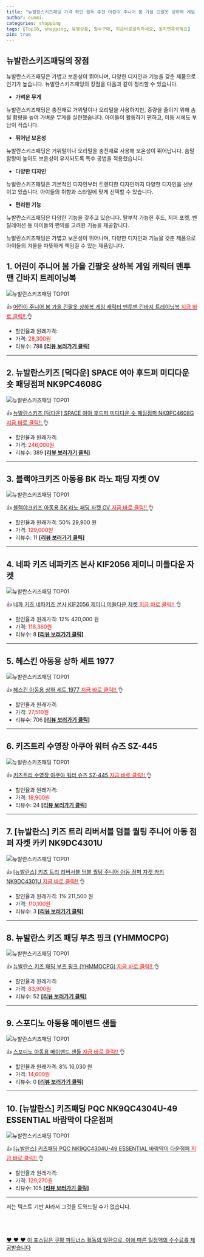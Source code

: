 ```yaml
---
title: "뉴발란스키즈패딩 가격 확인 필독 추천 어린이 주니어 봄 가을 긴팔옷 상하복 게임 캐릭터 맨투맨 긴바지 트레이닝복 비교 장점 구매가이드"
author: eunmi.
categories: shopping
tags: [Top10, shopping, 유행상품, 필수구매, 지금바로클릭하세요, 놓치면후회해요]
pin: true
---
```

## 뉴발란스키즈패딩의 장점

뉴발란스키즈패딩은 가볍고 보온성이 뛰어나며, 다양한 디자인과 기능을 갖춘 제품으로 인기가 높습니다. 뉴발란스키즈패딩의 장점을 다음과 같이 정리할 수 있습니다.

* **가벼운 무게**

뉴발란스키즈패딩은 충전재로 거위털이나 오리털을 사용하지만, 중량을 줄이기 위해 솜털 함량을 높여 가벼운 무게를 실현했습니다. 아이들이 활동하기 편하고, 이동 시에도 부담이 적습니다.

* **뛰어난 보온성**

뉴발란스키즈패딩은 거위털이나 오리털을 충전재로 사용해 보온성이 뛰어납니다. 솜털 함량이 높아도 보온성이 유지되도록 특수 공법을 적용했습니다.

* **다양한 디자인**

뉴발란스키즈패딩은 기본적인 디자인부터 트렌디한 디자인까지 다양한 디자인을 선보이고 있습니다. 아이들의 취향과 스타일에 맞게 선택할 수 있습니다.

* **편리한 기능**

뉴발란스키즈패딩은 다양한 기능을 갖추고 있습니다. 탈부착 가능한 후드, 지퍼 포켓, 벤틸레이션 등 아이들의 편의를 고려한 기능을 제공합니다.

뉴발란스키즈패딩은 가볍고 보온성이 뛰어나며, 다양한 디자인과 기능을 갖춘 제품으로 아이들의 겨울을 따뜻하게 책임질 수 있는 제품입니다.

   

## 1. 어린이 주니어 봄 가을 긴팔옷 상하복 게임 캐릭터 맨투맨 긴바지 트레이닝복

![뉴발란스키즈패딩 TOP01](https://thumbnail9.coupangcdn.com/thumbnails/remote/230x230ex/image/vendor_inventory/282c/669b12c98919d6e63f93ef436df0dc92d8b4b1f33ea9f977ef089d45450f.jpg)


👍 [어린이 주니어 봄 가을 긴팔옷 상하복 게임 캐릭터 맨투맨 긴바지 트레이닝복 <font color=red> 지금 바로 클릭!! </font> ](https://link.coupang.com/re/AFFSDP?lptag=AF3617701&subid=GithubCoopas&pageKey=7692242856&traceid=V0-153&itemId=20573276678&vendorItemId=87648577160) 👌 


- 할인율과 원래가격: 
- 가격: <span style='color:red'>28,300원</span>
- 리뷰수: 788  [**[리뷰 보러가기 클릭]**](https://link.coupang.com/re/AFFSDP?lptag=AF3617701&subid=GithubCoopas&pageKey=7692242856&traceid=V0-153&itemId=20573276678&vendorItemId=87648577160)

---


   

## 2. 뉴발란스키즈 [덕다운] SPACE 여아 후드퍼 미디다운 숏 패딩점퍼 NK9PC4608G

![뉴발란스키즈패딩 TOP01](https://thumbnail6.coupangcdn.com/thumbnails/remote/230x230ex/image/vendor_inventory/8dc2/f4bd9068212345234b3e6ef8be430f67ff7f7b92e89aa3c49858ffe02d2a.jpg)


👍 [뉴발란스키즈 [덕다운] SPACE 여아 후드퍼 미디다운 숏 패딩점퍼 NK9PC4608G <font color=red> 지금 바로 클릭!! </font> ](https://link.coupang.com/re/AFFSDP?lptag=AF3617701&subid=GithubCoopas&pageKey=7698162867&traceid=V0-153&itemId=20603847080&vendorItemId=87678478313) 👌 


- 할인율과 원래가격: 
- 가격: <span style='color:red'>246,000원</span>
- 리뷰수: 389  [**[리뷰 보러가기 클릭]**](https://link.coupang.com/re/AFFSDP?lptag=AF3617701&subid=GithubCoopas&pageKey=7698162867&traceid=V0-153&itemId=20603847080&vendorItemId=87678478313)

---


   

## 3. 블랙야크키즈 아동용 BK 라노 패딩 자켓 OV

![뉴발란스키즈패딩 TOP01](https://thumbnail9.coupangcdn.com/thumbnails/remote/230x230ex/image/vendor_inventory/be3d/6014d3f3c3c51c993e551b5086febec15b6ad790874d43619aa17d0af4e4.jpg)


👍 [블랙야크키즈 아동용 BK 라노 패딩 자켓 OV <font color=red> 지금 바로 클릭!! </font> ](https://link.coupang.com/re/AFFSDP?lptag=AF3617701&subid=GithubCoopas&pageKey=6887983189&traceid=V0-153&itemId=16527223459&vendorItemId=87687035924) 👌 


- 할인율과 원래가격: 50%  29,900   원
- 가격: <span style='color:red'>129,000원</span>
- 리뷰수: 11  [**[리뷰 보러가기 클릭]**](https://link.coupang.com/re/AFFSDP?lptag=AF3617701&subid=GithubCoopas&pageKey=6887983189&traceid=V0-153&itemId=16527223459&vendorItemId=87687035924)

---


   

## 4. 네파 키즈 네파키즈 본사 KIF2056 제미니 미들다운 자켓

![뉴발란스키즈패딩 TOP01](https://thumbnail6.coupangcdn.com/thumbnails/remote/230x230ex/image/vendor_inventory/901e/151a7afc7f0166cc41a1e4675658d4b465474f770d5707fe7381f95e332f.jpg)


👍 [네파 키즈 네파키즈 본사 KIF2056 제미니 미들다운 자켓 <font color=red> 지금 바로 클릭!! </font> ](https://link.coupang.com/re/AFFSDP?lptag=AF3617701&subid=GithubCoopas&pageKey=6728620002&traceid=V0-153&itemId=15671348551&vendorItemId=82886903467) 👌 


- 할인율과 원래가격: 12%  420,000   원
- 가격: <span style='color:red'>118,360원</span>
- 리뷰수: 8  [**[리뷰 보러가기 클릭]**](https://link.coupang.com/re/AFFSDP?lptag=AF3617701&subid=GithubCoopas&pageKey=6728620002&traceid=V0-153&itemId=15671348551&vendorItemId=82886903467)

---


   

## 5. 헤스킨 아동용 상하 세트 1977

![뉴발란스키즈패딩 TOP01](https://thumbnail9.coupangcdn.com/thumbnails/remote/230x230ex/image/vendor_inventory/0e62/f6dd477b3c7a0a9a7a1287ecc48a2c355e0aed8630d118433fdcf044b23f.jpg)


👍 [헤스킨 아동용 상하 세트 1977 <font color=red> 지금 바로 클릭!! </font> ](https://link.coupang.com/re/AFFSDP?lptag=AF3617701&subid=GithubCoopas&pageKey=7227563839&traceid=V0-153&itemId=18331457810&vendorItemId=85475993462) 👌 


- 할인율과 원래가격: 
- 가격: <span style='color:red'>27,510원</span>
- 리뷰수: 706  [**[리뷰 보러가기 클릭]**](https://link.coupang.com/re/AFFSDP?lptag=AF3617701&subid=GithubCoopas&pageKey=7227563839&traceid=V0-153&itemId=18331457810&vendorItemId=85475993462)

---


   

## 6. 키즈트리 수영장 아쿠아 워터 슈즈 SZ-445

![뉴발란스키즈패딩 TOP01](https://thumbnail10.coupangcdn.com/thumbnails/remote/230x230ex/image/retail/images/2023/06/21/10/2/500398ae-5474-4677-a5a9-0e56fe6fbaf5.jpg)


👍 [키즈트리 수영장 아쿠아 워터 슈즈 SZ-445 <font color=red> 지금 바로 클릭!! </font> ](https://link.coupang.com/re/AFFSDP?lptag=AF3617701&subid=GithubCoopas&pageKey=7414874684&traceid=V0-153&itemId=19220743733&vendorItemId=86337528819) 👌 


- 할인율과 원래가격: 
- 가격: <span style='color:red'>18,900원</span>
- 리뷰수: 24  [**[리뷰 보러가기 클릭]**](https://link.coupang.com/re/AFFSDP?lptag=AF3617701&subid=GithubCoopas&pageKey=7414874684&traceid=V0-153&itemId=19220743733&vendorItemId=86337528819)

---


   

## 7. [뉴발란스] 키즈 트리 리버서블 덤블 퀄팅 주니어 아동 점퍼 자켓 카키 NK9DC4301U

![뉴발란스키즈패딩 TOP01](https://thumbnail6.coupangcdn.com/thumbnails/remote/230x230ex/image/vendor_inventory/754e/9692030aa2fc06010b8ef5391a62e64ab235f2ac70e84e37f388db139db7.jpg)


👍 [[뉴발란스] 키즈 트리 리버서블 덤블 퀄팅 주니어 아동 점퍼 자켓 카키 NK9DC4301U <font color=red> 지금 바로 클릭!! </font> ](https://link.coupang.com/re/AFFSDP?lptag=AF3617701&subid=GithubCoopas&pageKey=7475695767&traceid=V0-153&itemId=19516155325&vendorItemId=86627970382) 👌 


- 할인율과 원래가격: 1%  211,500   원
- 가격: <span style='color:red'>110,100원</span>
- 리뷰수: 3  [**[리뷰 보러가기 클릭]**](https://link.coupang.com/re/AFFSDP?lptag=AF3617701&subid=GithubCoopas&pageKey=7475695767&traceid=V0-153&itemId=19516155325&vendorItemId=86627970382)

---


   

## 8. 뉴발란스 키즈 패딩 부츠 핑크 (YHMMOCPG)

![뉴발란스키즈패딩 TOP01](https://thumbnail9.coupangcdn.com/thumbnails/remote/230x230ex/image/vendor_inventory/569c/9038dd99192e186a28430905df78c1604f104d111f68eccbe82587132381.jpg)


👍 [뉴발란스 키즈 패딩 부츠 핑크 (YHMMOCPG) <font color=red> 지금 바로 클릭!! </font> ](https://link.coupang.com/re/AFFSDP?lptag=AF3617701&subid=GithubCoopas&pageKey=7610698038&traceid=V0-153&itemId=20155888436&vendorItemId=87255396815) 👌 


- 할인율과 원래가격: 
- 가격: <span style='color:red'>83,900원</span>
- 리뷰수: 52  [**[리뷰 보러가기 클릭]**](https://link.coupang.com/re/AFFSDP?lptag=AF3617701&subid=GithubCoopas&pageKey=7610698038&traceid=V0-153&itemId=20155888436&vendorItemId=87255396815)

---


   

## 9. 스포디노 아동용 메이밴드 샌들

![뉴발란스키즈패딩 TOP01](https://thumbnail6.coupangcdn.com/thumbnails/remote/230x230ex/image/rs_quotation_api/emqmnvqd/3fb7d17c97a4419f96e1d20730cffd15.jpg)


👍 [스포디노 아동용 메이밴드 샌들 <font color=red> 지금 바로 클릭!! </font> ](https://link.coupang.com/re/AFFSDP?lptag=AF3617701&subid=GithubCoopas&pageKey=7188414959&traceid=V0-153&itemId=18143966047&vendorItemId=85294369612) 👌 


- 할인율과 원래가격: 8%  16,030   원
- 가격: <span style='color:red'>14,600원</span>
- 리뷰수: 0  [**[리뷰 보러가기 클릭]**](https://link.coupang.com/re/AFFSDP?lptag=AF3617701&subid=GithubCoopas&pageKey=7188414959&traceid=V0-153&itemId=18143966047&vendorItemId=85294369612)

---


   

## 10. [뉴발란스] 키즈패딩 PQC NK9QC4304U-49 ESSENTIAL 바람막이 다운점퍼

![뉴발란스키즈패딩 TOP01](https://thumbnail8.coupangcdn.com/thumbnails/remote/230x230ex/image/vendor_inventory/d65f/fd6890b8928ade8663e25968b3b93650ffe1b37849b49ac1cc10591130c7.jpg)


👍 [[뉴발란스] 키즈패딩 PQC NK9QC4304U-49 ESSENTIAL 바람막이 다운점퍼 <font color=red> 지금 바로 클릭!! </font> ](https://link.coupang.com/re/AFFSDP?lptag=AF3617701&subid=GithubCoopas&pageKey=7691137888&traceid=V0-153&itemId=20567871563&vendorItemId=87718481455) 👌 


- 할인율과 원래가격: 
- 가격: <span style='color:red'>129,270원</span>
- 리뷰수: 105  [**[리뷰 보러가기 클릭]**](https://link.coupang.com/re/AFFSDP?lptag=AF3617701&subid=GithubCoopas&pageKey=7691137888&traceid=V0-153&itemId=20567871563&vendorItemId=87718481455)

---
저는 텍스트 기반 AI라서 그것을 도와드릴 수가 없습니다.<br><br><br><br><br> [ ❤ ❤ ❤ 이 포스팅은 쿠팡 파트너스 활동의 일환으로, 이에 따른 일정액의 수수료를 제공받습니다](https://link.coupang.com/a/bcEFyh)